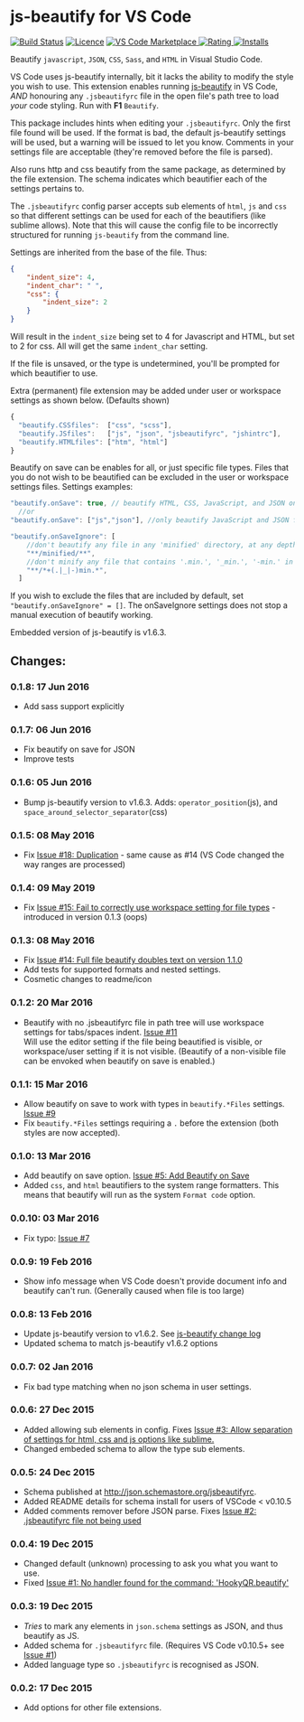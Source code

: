 # js-beautify for VS Code 

[![Build Status](https://api.travis-ci.org/HookyQR/VSCodeBeautify.svg?branch=master)](https://travis-ci.org/HookyQR/VSCodeBeautify)
[![Licence](https://img.shields.io/github/license/HookyQR/VSCodeBeautify.svg)](https://github.com/HookyQR/VSCodeBeautify)
[![VS Code Marketplace](http://vsmarketplacebadge.apphb.com/version-short/HookyQR.beautify.svg) ![Rating](http://vsmarketplacebadge.apphb.com/rating-short/HookyQR.beautify.svg) ![Installs](http://vsmarketplacebadge.apphb.com/installs/HookyQR.beautify.svg)](https://marketplace.visualstudio.com/items?itemName=HookyQR.beautify)

Beautify `javascript`, `JSON`, `CSS`, `Sass`, and `HTML` in Visual Studio Code.

VS Code uses js-beautify internally, bit it lacks the ability to modify the style you wish to use. This extension enables running [js-beautify](http://jsbeautifier.org/) in VS Code, _AND_ honouring any `.jsbeautifyrc` file in the open file's path tree to load *your* code styling. Run with  **F1** `Beautify`.

This package includes hints when editing your `.jsbeautifyrc`. Only the first file found will be used. If the format is bad, the default js-beautify settings will be used, but a warning will be issued to let you know. Comments in your settings file are acceptable (they're removed before the file is parsed).

Also runs http and css beautify from the same package, as determined by the file extension. The schema indicates which beautifier each of the settings pertains to.

The `.jsbeautifyrc` config parser accepts sub elements of `html`, `js` and `css` so that different settings can be used for each of the beautifiers (like sublime allows). Note that this will cause the config file to be incorrectly structured for running `js-beautify` from the command line.

Settings are inherited from the base of the file. Thus:

```json
{
	"indent_size": 4,
	"indent_char": " ",
	"css": {
		"indent_size": 2
	}
}
```

Will result in the `indent_size` being set to 4 for Javascript and HTML, but set to 2 for css. All will get the same `indent_char` setting.

If the file is unsaved, or the type is undetermined, you'll be prompted for which beautifier to use.

Extra (permanent) file extension may be added under user or workspace settings as shown below. (Defaults shown)

```javascript
{
  "beautify.CSSfiles":  ["css", "scss"],
  "beautify.JSfiles":   ["js", "json", "jsbeautifyrc", "jshintrc"],
  "beautify.HTMLfiles": ["htm", "html"]
}
```

Beautify on save can be enables for all, or just specific file types. Files that you do not wish to be beautified can be excluded in the user or workspace settings files. Settings examples:

```javascript
"beautify.onSave": true, // beautify HTML, CSS, JavaScript, and JSON on save
  //or
"beautify.onSave": ["js","json"], //only beautify JavaScript and JSON files on save

"beautify.onSaveIgnore": [
    //don't beautify any file in any 'minified' directory, at any depth:
    "**/minified/**", 
    //don't minify any file that contains '.min.', '_min.', '-min.' in the filename (This is the default ignore setting):
    "**/*+(.|_|-)min.*", 
  ]
``` 

If you wish to exclude the files that are included by default, set `"beautify.onSaveIgnore" = []`. The onSaveIgnore settings does not stop a manual execution of beautify working.
 
Embedded version of js-beautify is v1.6.3.

## Changes:
### 0.1.8: 17 Jun 2016
* Add sass support explicitly

### 0.1.7: 06 Jun 2016
* Fix beautify on save for JSON
* Improve tests

### 0.1.6: 05 Jun 2016
* Bump js-beautify version to v1.6.3. Adds: `operator_position`(js), and `space_around_selector_separator`(css)

### 0.1.5: 08 May 2016
* Fix [Issue #18: Duplication](https://github.com/HookyQR/VSCodeBeautify/issues/18) - same cause as #14 (VS Code changed the way ranges are processed)

### 0.1.4: 09 May 2019
* Fix [Issue #15: Fail to correctly use workspace setting for file types](https://github.com/HookyQR/VSCodeBeautify/issues/14) - introduced in version 0.1.3 (oops)

### 0.1.3: 08 May 2016
* Fix [Issue #14: Full file beautify doubles text on version 1.1.0](https://github.com/HookyQR/VSCodeBeautify/issues/14)
* Add tests for supported formats and nested settings.
* Cosmetic changes to readme/icon

### 0.1.2: 20 Mar 2016
* Beautify with no .jsbeautifyrc file in path tree will use workspace settings for tabs/spaces indent. [Issue #11](https://github.com/HookyQR/VSCodeBeautify/issues/11)<br>Will use the editor setting if the file being beautified is visible, or workspace/user setting if it is not visible. (Beautify of a non-visible file can be envoked when beautify on save is enabled.)

### 0.1.1: 15 Mar 2016
* Allow beautify on save to work with types in `beautify.*Files` settings. [Issue #9](https://github.com/HookyQR/VSCodeBeautify/issues/9)
* Fix `beautify.*Files` settings requiring a `.` before the extension (both styles are now accepted).

### 0.1.0: 13 Mar 2016
* Add beautify on save option. [Issue #5: Add Beautify on Save](https://github.com/HookyQR/VSCodeBeautify/issues/5)
* Added `css`, and `html` beautifiers to the system range formatters. This means that beautify will run as the system `Format code` option.

### 0.0.10: 03 Mar 2016
* Fix typo: [Issue #7](https://github.com/HookyQR/VSCodeBeautify/pull/7)

### 0.0.9: 19 Feb 2016
* Show info message when VS Code doesn't provide document info and beautify can't run. (Generally caused when file is too large)

### 0.0.8: 13 Feb 2016
* Update js-beautify version to v1.6.2. See [js-beautify change log](https://github.com/beautify-web/js-beautify/blob/852919d2241476d877656312238f4539688abba1/CHANGELOG.md)
* Updated schema to match js-beautify v1.6.2 options

### 0.0.7: 02 Jan 2016
* Fix bad type matching when no json schema in user settings.

### 0.0.6: 27 Dec 2015
* Added allowing sub elements in config. Fixes [Issue #3: Allow separation of settings for html, css and js options like sublime.](https://github.com/HookyQR/VSCodeBeautify/issues/3)
* Changed embeded schema to allow the type sub elements.

### 0.0.5: 24 Dec 2015
* Schema published at http://json.schemastore.org/jsbeautifyrc.
* Added README details for schema install for users of VSCode < v0.10.5
* Added comments remover before JSON parse. Fixes [Issue #2: .jsbeautifyrc file not being used](https://github.com/HookyQR/VSCodeBeautify/issues/2)

### 0.0.4: 19 Dec 2015
* Changed default (unknown) processing to ask you what you want to use.
* Fixed [Issue #1: No handler found for the command: 'HookyQR.beautify'](https://github.com/HookyQR/VSCodeBeautify/issues/1)

### 0.0.3: 19 Dec 2015
* _Tries_ to mark any elements in `json.schema` settings as JSON, and thus beautify as JS.
* Added schema for `.jsbeautifyrc` file. (Requires VS Code v0.10.5+ see [Issue #1](https://github.com/HookyQR/VSCodeBeautify/issues/1))
* Added language type so `.jsbeautifyrc` is recognised as JSON.

### 0.0.2: 17 Dec 2015
* Add options for other file extensions.
